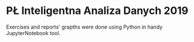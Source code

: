 # PŁ Inteligentna Analiza Danych 2019

Exercises and reports' grapths were done using Python in handy JupyterNotebook tool.

